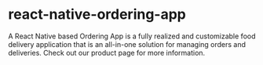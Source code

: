 # react-native-ordering-app
A React Native based Ordering App is a fully realized and customizable food delivery application that is an all-in-one solution for managing orders and deliveries. Check out our product page for more information.
